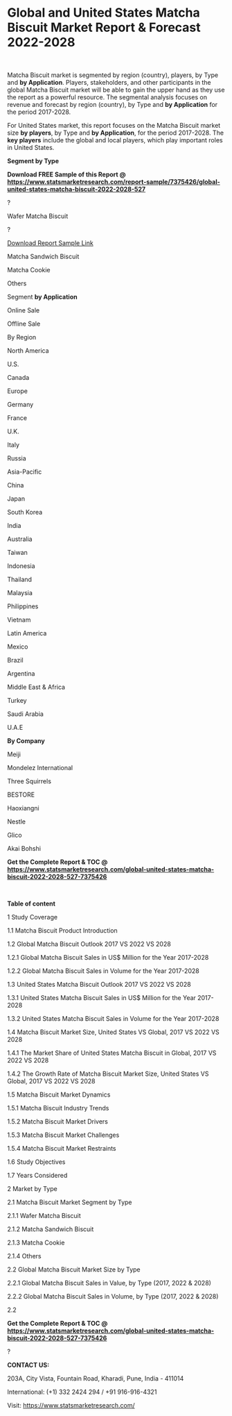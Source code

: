 <h1>Global and United States Matcha Biscuit Market Report & Forecast 2022-2028</h1><br/><p>Matcha Biscuit market is segmented by region (country), players, by Type and <strong>by Application</strong>. Players, stakeholders, and other participants in the global Matcha Biscuit market will be able to gain the upper hand as they use the report as a powerful resource. The segmental analysis focuses on revenue and forecast by region (country), by Type and <strong>by Application</strong> for the period 2017-2028.</p>
 
 
 
 <p>For United States market, this report focuses on the Matcha Biscuit market size <strong>by players</strong>, by Type and <strong>by Application</strong>, for the period 2017-2028. The <strong>key players</strong> include the global and local players, which play important roles in United States.</p>
 
 
 
 <p><strong>Segment by Type</strong></p>
 
 
 
 <div><b>Download FREE Sample of this Report @ <a href="https://www.statsmarketresearch.com/download-free-sample/7375426/global-united-states-matcha-biscuit-2022-2028-527">https://www.statsmarketresearch.com/report-sample/7375426/global-united-states-matcha-biscuit-2022-2028-527</a></b></div>
 
 
 
 <p>? </p>
 
 
 
 <p>Wafer Matcha Biscuit</p>
 
 
 
 <p>? </p>
 
 
 
 <p><a href="https://www.statsmarketresearch.com/download-free-sample/7375426/global-united-states-matcha-biscuit-2022-2028-527">Download Report Sample Link</a></p>
 
 
 
 <p>Matcha Sandwich Biscuit</p>
 
 
 
 <p>Matcha Cookie</p>
 
 
 
 <p>Others</p>
 
 
 
 <p>Segment <strong>by Application</strong></p>
 
 
 
 <p>Online Sale</p>
 
 
 
 <p>Offline Sale</p>
 
 
 
 <p>By Region</p>
 
 
 
 <p>North America</p>
 
 
 
 <p>U.S.</p>
 
 
 
 <p>Canada</p>
 
 
 
 <p>Europe</p>
 
 
 
 <p>Germany</p>
 
 
 
 <p>France</p>
 
 
 
 <p>U.K.</p>
 
 
 
 <p>Italy</p>
 
 
 
 <p>Russia</p>
 
 
 
 <p>Asia-Pacific</p>
 
 
 
 <p>China</p>
 
 
 
 <p>Japan</p>
 
 
 
 <p>South Korea</p>
 
 
 
 <p>India</p>
 
 
 
 <p>Australia</p>
 
 
 
 <p>Taiwan</p>
 
 
 
 <p>Indonesia</p>
 
 
 
 <p>Thailand</p>
 
 
 
 <p>Malaysia</p>
 
 
 
 <p>Philippines</p>
 
 
 
 <p>Vietnam</p>
 
 
 
 <p>Latin America</p>
 
 
 
 <p>Mexico</p>
 
 
 
 <p>Brazil</p>
 
 
 
 <p>Argentina</p>
 
 
 
 <p>Middle East & Africa</p>
 
 
 
 <p>Turkey</p>
 
 
 
 <p>Saudi Arabia</p>
 
 
 
 <p>U.A.E</p>
 
 
 
 <p><strong>By Company</strong></p>
 
 
 
 <p>Meiji</p>
 
 
 
 <p>Mondelez International</p>
 
 
 
 <p>Three Squirrels</p>
 
 
 
 <p>BESTORE</p>
 
 
 
 <p>Haoxiangni</p>
 
 
 
 <p>Nestle</p>
 
 
 
 <p>Glico</p>
 
 
 
 <p>Akai Bohshi</p>
 
 
 
 <div><b>Get the Complete Report & TOC @ <a href="https://www.statsmarketresearch.com/global-united-states-matcha-biscuit-2022-2028-527-7375426">https://www.statsmarketresearch.com/global-united-states-matcha-biscuit-2022-2028-527-7375426</a></b></div>
 
 
 
 <p><br />
 
 <b>Table of content</b></p>
 
 
 
 <p>1 Study Coverage<br />
 
 1.1 Matcha Biscuit Product Introduction<br />
 
 1.2 Global Matcha Biscuit Outlook 2017 VS 2022 VS 2028<br />
 
 1.2.1 Global Matcha Biscuit Sales in US$ Million for the Year 2017-2028<br />
 
 1.2.2 Global Matcha Biscuit Sales in Volume for the Year 2017-2028<br />
 
 1.3 United States Matcha Biscuit Outlook 2017 VS 2022 VS 2028<br />
 
 1.3.1 United States Matcha Biscuit Sales in US$ Million for the Year 2017-2028<br />
 
 1.3.2 United States Matcha Biscuit Sales in Volume for the Year 2017-2028<br />
 
 1.4 Matcha Biscuit Market Size, United States VS Global, 2017 VS 2022 VS 2028<br />
 
 1.4.1 The Market Share of United States Matcha Biscuit in Global, 2017 VS 2022 VS 2028<br />
 
 1.4.2 The Growth Rate of Matcha Biscuit Market Size, United States VS Global, 2017 VS 2022 VS 2028<br />
 
 1.5 Matcha Biscuit Market Dynamics<br />
 
 1.5.1 Matcha Biscuit Industry Trends<br />
 
 1.5.2 Matcha Biscuit Market Drivers<br />
 
 1.5.3 Matcha Biscuit Market Challenges<br />
 
 1.5.4 Matcha Biscuit Market Restraints<br />
 
 1.6 Study Objectives<br />
 
 1.7 Years Considered<br />
 
 2 Market by Type<br />
 
 2.1 Matcha Biscuit Market Segment by Type<br />
 
 2.1.1 Wafer Matcha Biscuit<br />
 
 2.1.2 Matcha Sandwich Biscuit<br />
 
 2.1.3 Matcha Cookie<br />
 
 2.1.4 Others<br />
 
 2.2 Global Matcha Biscuit Market Size by Type<br />
 
 2.2.1 Global Matcha Biscuit Sales in Value, by Type (2017, 2022 & 2028)<br />
 
 2.2.2 Global Matcha Biscuit Sales in Volume, by Type (2017, 2022 & 2028)<br />
 
 2.2</p>
 
 
 
 <div><b>Get the Complete Report & TOC @ <a href="https://www.statsmarketresearch.com/global-united-states-matcha-biscuit-2022-2028-527-7375426">https://www.statsmarketresearch.com/global-united-states-matcha-biscuit-2022-2028-527-7375426</a></b></div>
 
 
 
 <p>? </p>
 
 
 
 <p><b>CONTACT US:</b><br />
 
 203A, City Vista, Fountain Road, Kharadi, Pune, India - 411014<br />
 
 International: (+1) 332 2424 294 / +91 916-916-4321<br />
 
 Visit: <a href="https://www.statsmarketresearch.com/">https://www.statsmarketresearch.com/</a></p>